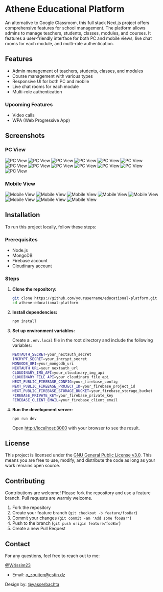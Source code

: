 # Athene Educational Platform

An alternative to Google Classroom, this full stack Next.js project offers comprehensive features for school management. The platform allows admins to manage teachers, students, classes, modules, and courses. It features a user-friendly interface for both PC and mobile views, live chat rooms for each module, and multi-role authentication.

## Features

- Admin management of teachers, students, classes, and modules
- Course management with various types
- Responsive UI for both PC and mobile
- Live chat rooms for each module
- Multi-role authentication

### Upcoming Features

- Video calls
- WPA (Web Progressive App)

## Screenshots

### PC View

![PC View](src/assets/images/Screenshot%202024-08-03%20185435.png)
![PC View](src/assets/images/Screenshot%202024-08-03%20185812.png)
![PC View](src/assets/images/Screenshot%202024-08-03%20185843.png)
![PC View](src/assets/images/Screenshot%202024-08-03%20185856.png)
![PC View](src/assets/images/Screenshot%202024-08-03%20185928.png)
![PC View](src/assets/images/Screenshot%202024-08-03%20185945.png)
![PC View](src/assets/images/Screenshot%202024-08-03%20185954.png)
![PC View](src/assets/images/Screenshot%202024-08-03%20190012.png)
![PC View](src/assets/images/Screenshot%202024-08-03%20190029.png)
![PC View](src/assets/images/Screenshot%202024-08-03%20190251.png)
![PC View](src/assets/images/Screenshot%202024-08-03%20190302.png)
![PC View](src/assets/images/Screenshot%202024-08-03%20190325.png)
![PC View](src/assets/images/Screenshot%202024-08-03%20190407.png)

### Mobile View

![Mobile View](src/assets/images/Screenshot%202024-08-10%20151356.png)
![Mobile View](src/assets/images/Screenshot%202024-08-10%20151412.png)
![Mobile View](src/assets/images/Screenshot%202024-08-10%20151443.png)
![Mobile View](src/assets/images/Screenshot%202024-08-10%20151518.png)
![Mobile View](src/assets/images/Screenshot%202024-08-10%20151604.png)
![Mobile View](src/assets/images/Screenshot%202024-08-10%20151643.png)
![Mobile View](src/assets/images/Screenshot%202024-08-10%20151703.png)
![Mobile View](src/assets/images/Screenshot%202024-08-10%20151731.png)

## Installation

To run this project locally, follow these steps:

### Prerequisites

- Node.js
- MongoDB
- Firebase account
- Cloudinary account

### Steps

1. **Clone the repository:**

   ```sh
   git clone https://github.com/yourusername/educational-platform.git
   cd athene-educational-platform
   ```

2. **Install dependencies:**

   ```sh
   npm install
   ```

3. **Set up environment variables:**

   Create a `.env.local` file in the root directory and include the following variables:

   ```sh
   NEXTAUTH_SECRET=your_nextauth_secret
   INCRYPT_SECRET=your_incrypt_secret
   MONGODB_URI=your_mongodb_uri
   NEXTAUTH_URL=your_nextauth_url
   CLOUDINARY_IMG_API=your_cloudinary_img_api
   CLOUDINARY_FILE_API=your_cloudinary_file_api
   NEXT_PUBLIC_FIREBASE_CONFIG=your_firebase_config
   NEXT_PUBLIC_FIREBASE_PROJECT_ID=your_firebase_project_id
   NEXT_PUBLIC_FIREBASE_STORAGE_BUCKET=your_firebase_storage_bucket
   FIREBASE_PRIVATE_KEY=your_firebase_private_key
   FIREBASE_CLIENT_EMAIL=your_firebase_client_email
   ```

4. **Run the development server:**

   ```sh
   npm run dev
   ```

   Open [http://localhost:3000](http://localhost:3000) with your browser to see the result.

## License

This project is licensed under the [GNU General Public License v3.0](https://choosealicense.com/licenses/gpl-3.0/). This means you are free to use, modify, and distribute the code as long as your work remains open source.

## Contributing

Contributions are welcome! Please fork the repository and use a feature branch. Pull requests are warmly welcome.

1. Fork the repository
2. Create your feature branch (`git checkout -b feature/fooBar`)
3. Commit your changes (`git commit -am 'Add some fooBar'`)
4. Push to the branch (`git push origin feature/fooBar`)
5. Create a new Pull Request

## Contact

For any questions, feel free to reach out to me:

[@W4ssim23](https://github.com/W4ssim23)

- Email: [o_zouiten@estin.dz](mailto:o_zouiten@estin.dz)

Design by: [@yasserbachta](https://github.com/yasserbachta/)
